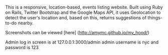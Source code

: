 This is a responsive, location-based, events listing website. Built using Ruby on Rails, Twitter Bootstrap and the Google Maps API, it uses Geolocation to detect the user's location and, based on this, returns suggestions of things-to-do nearby. 

Screenshots can be viewed [here] (http://amymc.github.io/my_hood/)

Admin log in screen is at 127.0.0.1:3000/admin
admin username is nyc and password is 123
